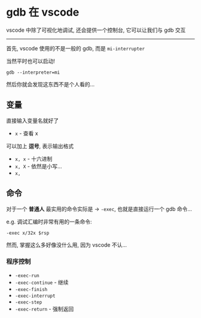 # gdb 在 vscode

vscode 中除了可视化地调试, 还会提供一个控制台, 它可以让我们与 gdb 交互

---

首先, vscode 使用的不是一般的 gdb, 而是 `mi-interrupter`

当然平时也可以启动!

```shell
gdb --interpreter=mi
```

然后你就会发现这东西不是个人看的...

## 变量

直接输入变量名就好了

- `x` - 查看 x

可以加上 **逗号**, 表示输出格式

- `x, x` - 十六进制
- `x, X` - 依然是小写...
- `x, `

## 命令

对于一个 **普通人** 最实用的命令实际是 -> `-exec`, 也就是直接运行一个 gdb 命令...

e.g. 调试汇编时非常有用的一条命令:

```gdb
-exec x/32x $rsp
```

然而, 掌握这么多好像没什么用, 因为 vscode 不认...

### 程序控制

- `-exec-run`
- `-exec-continue` - 继续
- `-exec-finish`
- `-exec-interrupt`
- `-exec-step`
- `-exec-return` - 强制返回


